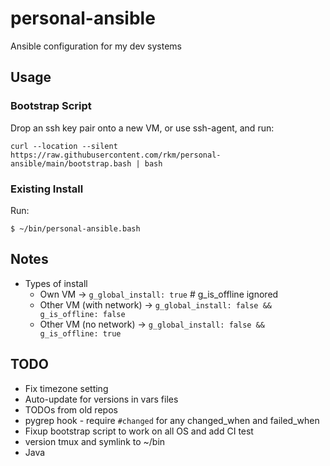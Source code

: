 # personal-ansible

Ansible configuration for my dev systems

## Usage

### Bootstrap Script

Drop an ssh key pair onto a new VM, or use ssh-agent, and run:

```console
curl --location --silent https://raw.githubusercontent.com/rkm/personal-ansible/main/bootstrap.bash | bash
```

### Existing Install

Run:

```console
$ ~/bin/personal-ansible.bash
```

## Notes

-   Types of install
    -   Own VM -> `g_global_install: true` # g_is_offline ignored
    -   Other VM (with network) ->
        `g_global_install: false && g_is_offline: false`
    -   Other VM (no network) -> `g_global_install: false && g_is_offline: true`

## TODO

-   Fix timezone setting
-   Auto-update for versions in vars files
-   TODOs from old repos
-   pygrep hook - require `#changed` for any changed_when and failed_when
-   Fixup bootstrap script to work on all OS and add CI test
-   version tmux and symlink to ~/bin
-   Java
